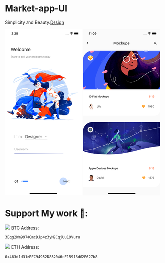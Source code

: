 # Market-app-UI

Simplicity and Beauty.<a href ="https://dribbble.com/shots/6525264-UI-Market-app" target= "_blank">Design </a>
   
  <img src="design/welcomepage.png" width="250">  <img src="design/homepage.png" width="250">   






# Support My work 🦄:

 <img src= "https://github.com/kelvin147789/Flutter_UI_Reality/blob/master/images/bitcoin.png" width="18"> BTC Address:
 
    3Eqg2Wm9978CmcDJp4z3yM2CqjUu19Vuru
    
 <img src= "https://github.com/kelvin147789/Flutter_UI_Reality/blob/master/images/ethereum.png" width="18"> ETH Address:
 
    0x463d1d31eEEC94952D852046cF15913d02F627b8

    
